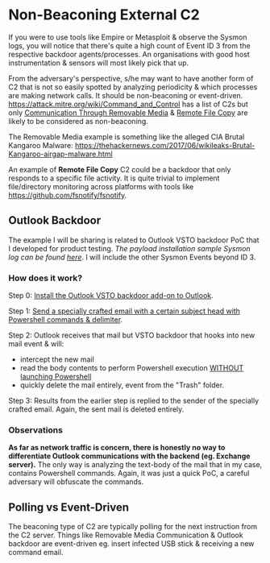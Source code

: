 # Non-Beaconing External C2

If you were to use tools like Empire or Metasploit & observe the Sysmon logs, you will notice that there's quite a high count of Event ID 3 from the respective backdoor agents/processes. An organisations with good host instrumentation & sensors will most likely pick that up.

From the adversary's perspective, s/he may want to have another form of C2 that is not so easily spotted by analyzing periodicity & which processes are making network calls. It should be non-beaconing or event-driven. https://attack.mitre.org/wiki/Command_and_Control has a list of C2s but only [Communication Through Removable Media](https://attack.mitre.org/wiki/Technique/T1092) & [Remote File Copy](https://attack.mitre.org/wiki/Technique/T1105) are likely to be considered as non-beaconing.  

The Removable Media example is something like the alleged CIA Brutal Kangaroo Malware: https://thehackernews.com/2017/06/wikileaks-Brutal-Kangaroo-airgap-malware.html 

An example of **Remote File Copy** C2 could be a backdoor that only responds to a specific file activity. It is quite trivial to implement file/directory monitoring across platforms with tools like https://github.com/fsnotify/fsnotify.

## Outlook Backdoor

The example I will be sharing is related to Outlook VSTO backdoor PoC that I developed for product testing. *The payload installation sample Sysmon log can be found [here](https://github.com/jymcheong/SysmonResources/tree/master/6.%20Sample%20Data/stage%202%20(Get%20In)/3.%20install%20payloads/(Type%201)%20Abuse%20Outlook%20VSTO)*. I will include the other Sysmon Events beyond ID 3. 

### How does it work?

Step 0: [Install the Outlook VSTO backdoor add-on to Outlook](https://github.com/jymcheong/SysmonResources/tree/master/6.%20Sample%20Data/stage%202%20(Get%20In)/3.%20install%20payloads/(Type%201)%20Abuse%20Outlook%20VSTO).

Step 1: [Send a specially crafted email with a certain subject head with Powershell commands & delimiter](https://www.youtube.com/edit?o=U&video_id=e-rPstKk8rw).

Step 2: Outlook receives that mail but VSTO backdoor that hooks into new mail event & will: 

 * intercept the new mail
 * read the body contents to perform Powershell execution [WITHOUT launching Powershell](https://github.com/p3nt4/PowerShdll)
 * quickly delete the mail entirely, event from the "Trash" folder.

Step 3: Results from the earlier step is replied to the sender of the specially crafted email. Again, the sent mail is deleted entirely.

### Observations

**As far as network traffic is concern, there is honestly no way to differentiate Outlook communications with the backend (eg. Exchange server).** The only way is analyzing the text-body of the mail that in my case, contains Powershell commands. Again, it was just a quick PoC, a careful adversary will obfuscate the commands.

## Polling vs Event-Driven

The beaconing type of C2 are typically polling for the next instruction from the C2 server. Things like Removable Media Communication & Outlook backdoor are event-driven eg. insert infected USB stick & receiving a new command email. 